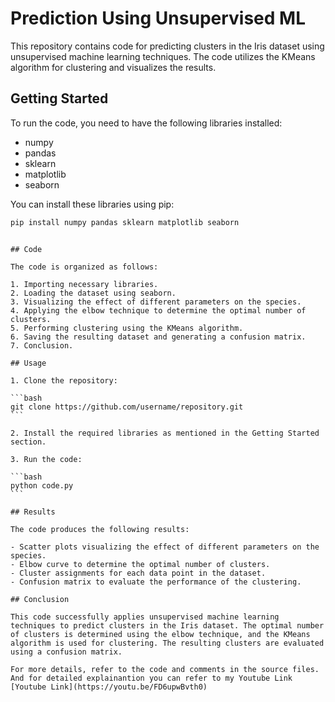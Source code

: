 # Prediction Using Unsupervised ML

This repository contains code for predicting clusters in the Iris dataset using unsupervised machine learning techniques. The code utilizes the KMeans algorithm for clustering and visualizes the results.

## Getting Started

To run the code, you need to have the following libraries installed:

- numpy
- pandas
- sklearn
- matplotlib
- seaborn

You can install these libraries using pip:

```bash
pip install numpy pandas sklearn matplotlib seaborn
```

````

## Code

The code is organized as follows:

1. Importing necessary libraries.
2. Loading the dataset using seaborn.
3. Visualizing the effect of different parameters on the species.
4. Applying the elbow technique to determine the optimal number of clusters.
5. Performing clustering using the KMeans algorithm.
6. Saving the resulting dataset and generating a confusion matrix.
7. Conclusion.

## Usage

1. Clone the repository:

```bash
git clone https://github.com/username/repository.git
```

2. Install the required libraries as mentioned in the Getting Started section.

3. Run the code:

```bash
python code.py
```

## Results

The code produces the following results:

- Scatter plots visualizing the effect of different parameters on the species.
- Elbow curve to determine the optimal number of clusters.
- Cluster assignments for each data point in the dataset.
- Confusion matrix to evaluate the performance of the clustering.

## Conclusion

This code successfully applies unsupervised machine learning techniques to predict clusters in the Iris dataset. The optimal number of clusters is determined using the elbow technique, and the KMeans algorithm is used for clustering. The resulting clusters are evaluated using a confusion matrix.

For more details, refer to the code and comments in the source files.
And for detailed explainantion you can refer to my Youtube Link
[Youtube Link](https://youtu.be/FD6upwBvth0)
````
